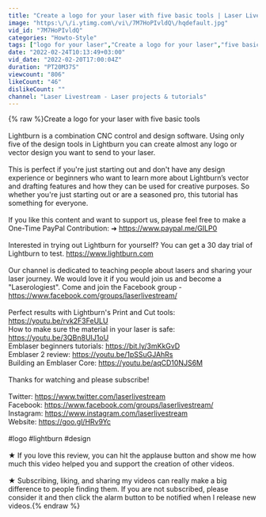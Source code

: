 ```yaml
---
title: "Create a logo for your laser with five basic tools | Laser Livestream project"
image: "https:\/\/i.ytimg.com\/vi\/7M7HoPIvldQ\/hqdefault.jpg"
vid_id: "7M7HoPIvldQ"
categories: "Howto-Style"
tags: ["logo for your laser","Create a logo for your laser","five basic tools"]
date: "2022-02-24T10:13:49+03:00"
vid_date: "2022-02-20T17:00:04Z"
duration: "PT20M37S"
viewcount: "806"
likeCount: "46"
dislikeCount: ""
channel: "Laser Livestream - Laser projects & tutorials"
---
```

{% raw %}Create a logo for your laser with five basic tools <br /><br />Lightburn is a combination CNC control and design software. Using only five of the design tools in Lightburn you can create almost any logo or vector design you want to send to your laser.<br /><br />This is perfect if you're just starting out and don't have any design experience or beginners who want to learn more about Lightburn’s vector and drafting features and how they can be used for creative purposes. So whether you're just starting out or are a seasoned pro, this tutorial has something for everyone. <br /><br />If you like this content and want to support us, please feel free to make a One-Time PayPal Contribution: ➜ <a rel="nofollow" target="blank" href="https://www.paypal.me/GILP0">https://www.paypal.me/GILP0</a><br /><br />Interested in trying out Lightburn for yourself? You can get a 30 day trial of Lightburn to test. <a rel="nofollow" target="blank" href="https://www.lightburn.com">https://www.lightburn.com</a><br /><br />Our channel is dedicated to teaching people about lasers and sharing your laser journey.  We would love it if you would join us and become a &quot;Laserologiest&quot;. Come and join the Facebook group -<a rel="nofollow" target="blank" href="https://www.facebook.com/groups/laserlivestream/">https://www.facebook.com/groups/laserlivestream/</a><br /><br />Perfect results with Lightburn's Print and Cut tools: <a rel="nofollow" target="blank" href="https://youtu.be/rvk2F3FeULU">https://youtu.be/rvk2F3FeULU</a><br />How to make sure the material in your laser is safe:  <a rel="nofollow" target="blank" href="https://youtu.be/3QBn8UIJ1oU">https://youtu.be/3QBn8UIJ1oU</a><br />Emblaser beginners tutorials: <a rel="nofollow" target="blank" href="https://bit.ly/3mKkGvD">https://bit.ly/3mKkGvD</a><br />Emblaser 2 review: <a rel="nofollow" target="blank" href="https://youtu.be/1pSSuGJAhRs">https://youtu.be/1pSSuGJAhRs</a><br />Building an Emblaser Core: <a rel="nofollow" target="blank" href="https://youtu.be/aqCD10NJS6M">https://youtu.be/aqCD10NJS6M</a><br /><br />Thanks for watching and please subscribe! <br /><br />Twitter: <a rel="nofollow" target="blank" href="https://www.twitter.com/laserlivestream">https://www.twitter.com/laserlivestream</a><br />Facebook: <a rel="nofollow" target="blank" href="https://www.facebook.com/groups/laserlivestream/">https://www.facebook.com/groups/laserlivestream/</a><br />Instagram: <a rel="nofollow" target="blank" href="https://www.instagram.com/laserlivestream">https://www.instagram.com/laserlivestream</a><br />Website: <a rel="nofollow" target="blank" href="https://goo.gl/HRv9Yc">https://goo.gl/HRv9Yc</a> <br /><br />#logo #lightburn #design<br /><br />★ If you love this review, you can hit the applause button and show me how much this video helped you and support the creation of other videos.<br /><br />★ Subscribing, liking, and sharing my videos can really make a big difference to people finding them.  If you are not subscribed, please consider it and then click the alarm button to be notified when I release new videos.{% endraw %}
